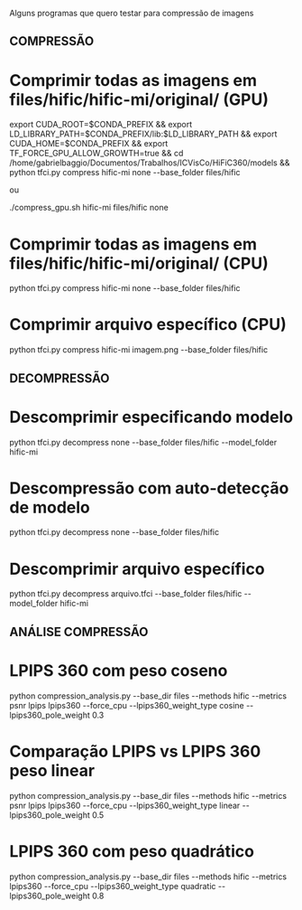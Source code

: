 Alguns programas que quero testar para compressão de imagens

## COMPRESSÃO ##

# Comprimir todas as imagens em files/hific/hific-mi/original/ (GPU)

export CUDA_ROOT=$CONDA_PREFIX && export LD_LIBRARY_PATH=$CONDA_PREFIX/lib:$LD_LIBRARY_PATH && export CUDA_HOME=$CONDA_PREFIX && export TF_FORCE_GPU_ALLOW_GROWTH=true && cd /home/gabrielbaggio/Documentos/Trabalhos/ICVisCo/HiFiC360/models && python tfci.py compress hific-mi none --base_folder files/hific

ou

./compress_gpu.sh hific-mi files/hific none

# Comprimir todas as imagens em files/hific/hific-mi/original/ (CPU)
python tfci.py compress hific-mi none --base_folder files/hific

# Comprimir arquivo específico (CPU)
python tfci.py compress hific-mi imagem.png --base_folder files/hific



## DECOMPRESSÃO ##



# Descomprimir especificando modelo
python tfci.py decompress none --base_folder files/hific --model_folder hific-mi

# Descompressão com auto-detecção de modelo
python tfci.py decompress none --base_folder files/hific

# Descomprimir arquivo específico
python tfci.py decompress arquivo.tfci --base_folder files/hific --model_folder hific-mi



## ANÁLISE COMPRESSÃO



# LPIPS 360 com peso coseno
python compression_analysis.py --base_dir files --methods hific --metrics psnr lpips lpips360 --force_cpu --lpips360_weight_type cosine --lpips360_pole_weight 0.3

# Comparação LPIPS vs LPIPS 360 peso linear
python compression_analysis.py --base_dir files --methods hific --metrics psnr lpips lpips360 --force_cpu --lpips360_weight_type linear --lpips360_pole_weight 0.5

# LPIPS 360 com peso quadrático
python compression_analysis.py --base_dir files --methods hific --metrics lpips360 --force_cpu --lpips360_weight_type quadratic --lpips360_pole_weight 0.8